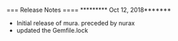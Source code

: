 === Release Notes ====
********* Oct 12, 2018*******
- Initial release of mura. preceded by nurax
- updated the Gemfile.lock

